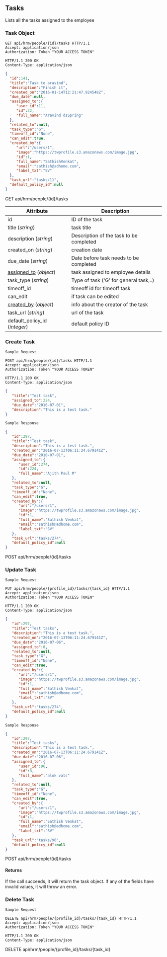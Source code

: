 ## Tasks

Lists all the tasks assigned to the employee

### Task Object

```http
GET api/hrm/people/{id}/tasks HTTP/1.1
Accept: application/json
Authorization: Token "YOUR ACCESS TOKEN"

HTTP/1.1 200 OK
Content-Type: application/json
```

```json
{
  "id":141,
  "title":"Task to aravind",
  "description":"Finish it",
  "created_on":"2016-01-14T12:21:47.924548Z",
  "due_date":null,
  "assigned_to":{
     "user_id":11,
     "id":32,
     "full_name":"Aravind dsSpring"
  },
  "related_to":null,
  "task_type":"G",
  "timeoff_id":"None",
  "can_edit":true,
  "created_by":{
     "url":"/users/1",
     "image":"https://twprofile.s3.amazonaws.com/image.jpg",
     "id":1,
     "full_name":"SathishVenkat",
     "email":"sathish@adhome.com",
     "label_txt":"SV"
  },
  "task_url":"tasks/11",
  "default_policy_id":null
}
```

<aside>GET api/hrm/people/{id}/tasks </aside>

Attribute   | Description
--------- | ------------
id	| ID of the task
title (*string*)| task title
description (*string*)| Description of the task to be completed
created_on (*string*)| creation date
due_date (*string*)| Date before task needs to be completed
[assigned_to](#asigned_to-object) (*object*)| task assigned to employee details
task_type (*string*)| Type of task ('G' for general task,..)
timeoff_id | timeoff id for timeoff task
can_edit | if task can be edited
[created_by](#created_by-object) (*object*)| info about the creator of the task
task_url (*string*)| url of the task
default_policy_id (*integer*)| default policy ID

### Create Task

```
Sample Request
```

```http
POST api/hrm/people/{id}/tasks HTTP/1.1
Accept: application/json
Authorization: Token "YOUR ACCESS TOKEN"

HTTP/1.1 200 OK
Content-Type: application/json
```

```json 
{
   "title":"Test task",
   "assigned_to":224,
   "due_date":"2016-07-01",
   "description":"This is a test task."
}
```

```
Sample Response
```

```json
{
   "id":297,
   "title":"Test task",
   "description":"This is a test task.",
   "created_on":"2016-07-13T06:11:24.679141Z",
   "due_date":"2016-07-01",
   "assigned_to":{
      "user_id":274,
      "id":224,
      "full_name":"Ajith Paul M"
   },
   "related_to":null,
   "task_type":"G",
   "timeoff_id":"None",
   "can_edit":true,
   "created_by":{
      "url":"/users/1",
      "image":"https://twprofile.s3.amazonaws.com/image.jpg",
      "id":1,
      "full_name":"Sathish Venkat",
      "email":"sathish@adhome.com",
      "label_txt":"SV"
   },
   "task_url":"tasks/274",
   "default_policy_id":null
}
```

<aside>POST api/hrm/people/{id}/tasks</aside>

### Update Task

```
Sample Request
```

```http
PUT api/hrm/people/{profile_id}/tasks/{task_id} HTTP/1.1
Accept: application/json
Authorization: Token "YOUR ACCESS TOKEN"

HTTP/1.1 200 OK
Content-Type: application/json
```

```json
{
   "id":297,
   "title":"Test tasks",
   "description":"This is a test task.",
   "created_on":"2016-07-13T06:11:24.679141Z",
   "due_date":"2016-07-06",
   "assigned_to":8,
   "related_to":null,
   "task_type":"G",
   "timeoff_id":"None",
   "can_edit":true,
   "created_by":{
      "url":"/users/1",
      "image":"https://twprofile.s3.amazonaws.com/image.jpg",
      "id":1,
      "full_name":"Sathish Venkat",
      "email":"sathish@adhome.com",
      "label_txt":"SV"
   },
   "task_url":"tasks/274",
   "default_policy_id":null
}
```

```
Sample Response
```

```json
{
   "id":297,
   "title":"Test tasks",
   "description":"This is a test task.",
   "created_on":"2016-07-13T06:11:24.679141Z",
   "due_date":"2016-07-06",
   "assigned_to":{
      "user_id":96,
      "id":8,
      "full_name":"alok vats"
   },
   "related_to":null,
   "task_type":"G",
   "timeoff_id":"None",
   "can_edit":true,
   "created_by":{
      "url":"/users/1",
      "image":"https://twprofile.s3.amazonaws.com/image.jpg",
      "id":1,
      "full_name":"Sathish Venkat",
      "email":"sathish@adhome.com",
      "label_txt":"SV"
   },
   "task_url":"tasks/96",
   "default_policy_id":null
}
```
<aside>POST api/hrm/people/{id}/tasks</aside>


#### Returns

If the call succeeds, it will return the task object. If any of the fields have invalid values, it will throw an error.


### Delete Task

```
Sample Request
```

```http
DELETE api/hrm/people/{profile_id}/tasks/{task_id} HTTP/1.1
Accept: application/json
Authorization: Token "YOUR ACCESS TOKEN"

HTTP/1.1 200 OK
Content-Type: application/json
```
<aside>DELETE api/hrm/people/{profile_id}/tasks/{task_id}</aside>


